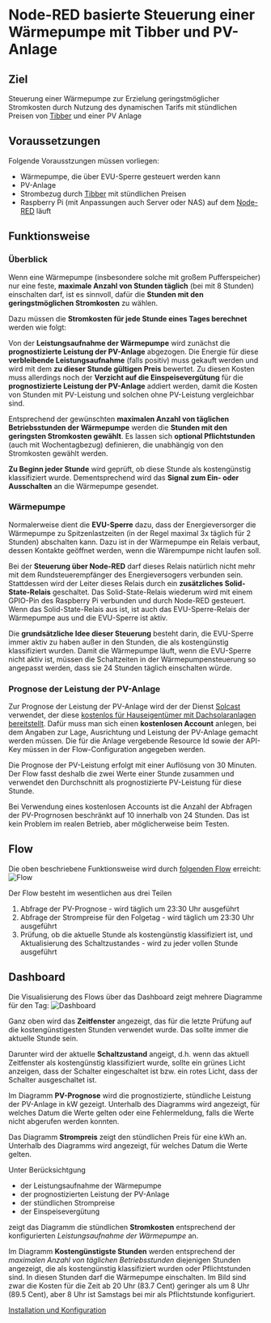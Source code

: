 # Node-RED basierte Steuerung einer Wärmepumpe mit Tibber und PV-Anlage
## Ziel
Steuerung einer Wärmepumpe zur Erzielung geringstmöglicher Stromkosten durch Nutzung des dynamischen Tarifs mit stündlichen Preisen von [Tibber](https://tibber.com/) und einer PV Anlage

## Voraussetzungen
Folgende Vorausstzungen müssen vorliegen:
- Wärmepumpe, die über EVU-Sperre gesteuert werden kann
- PV-Anlage
- Strombezug durch [Tibber](https://tibber.com/) mit stündlichen Preisen
- Raspberry Pi (mit Anpassungen auch  Server oder NAS) auf dem [Node-RED](https://nodered.org/) läuft

## Funktionsweise
### Überblick
Wenn eine Wärmepumpe (insbesondere solche mit großem Pufferspeicher) nur eine feste, **maximale Anzahl von Stunden täglich** (bei mit 8 Stunden) einschalten darf, ist es sinnvoll, dafür die **Stunden mit den geringstmöglichen Stromkosten** zu wählen.

Dazu müssen die **Stromkosten für jede Stunde eines Tages berechnet** werden wie folgt:

Von der **Leistungsaufnahme der Wärmepumpe** wird zunächst die **prognostizierte Leistung der PV-Anlage** abgezogen. Die Energie für diese **verbleibende Leistungsaufnahme** (falls positiv) muss gekauft werden und wird mit dem **zu dieser Stunde gültigen Preis** bewertet. Zu diesen Kosten muss allerdings noch der **Verzicht auf die Einspeisevergütung** für die **prognostizierte Leistung der PV-Anlage** addiert werden, damit die Kosten von Stunden mit PV-Leistung und solchen ohne PV-Leistung vergleichbar sind.

Entsprechend der gewünschten **maximalen Anzahl von täglichen Betriebsstunden der Wärmepumpe** werden die **Stunden mit den geringsten Stromkosten gewählt**. Es lassen sich **optional Pflichtstunden** (auch mit Wochentagbezug) definieren, die unabhängig von den Stromkosten gewählt werden.

**Zu Beginn jeder Stunde** wird geprüft, ob diese Stunde als kostengünstig klassifiziert wurde. Dementsprechend wird das **Signal zum Ein- oder Ausschalten** an die Wärmepumpe gesendet.

### Wärmepumpe
Normalerweise dient die **EVU-Sperre** dazu, dass der Energieversorger die Wärmepumpe zu Spitzenlastzeiten (in der Regel maximal 3x täglich für 2 Stunden) abschalten kann. Dazu ist in der Wärmepumpe ein Relais verbaut, dessen Kontakte geöffnet werden, wenn die Wärempumpe nicht laufen soll.

Bei der **Steuerung über Node-RED** darf dieses Relais natürlich nicht mehr mit dem Rundsteuerempfänger des Energieversogers verbunden sein. Stattdessen wird der Leiter dieses Relais durch ein **zusätzliches Solid-State-Relais** geschaltet. Das Solid-State-Relais wiederum wird mit einem GPIO-Pin des Raspberry Pi verbunden und durch Node-RED gesteuert. Wenn das Solid-State-Relais aus ist, ist auch das EVU-Sperre-Relais der Wärmepumpe aus und die EVU-Sperre ist aktiv.

Die **grundsätzliche Idee dieser Steuerung** besteht darin, die EVU-Sperre immer aktiv zu haben außer in den Stunden, die als kostengünstig klassifiziert wurden. Damit die Wärmepumpe läuft, wenn die EVU-Sperre nicht aktiv ist, müssen die Schaltzeiten in der Wärmepumpensteuerung so angepasst werden, dass sie 24 Stunden täglich einschalten würde.

### Prognose der Leistung der PV-Anlage
Zur Prognose der Leistung der PV-Anlage wird der der Dienst [Solcast](https://solcast.com/) verwendet, der diese [kostenlos für Hauseigentümer mit Dachsolaranlagen bereitstellt](https://solcast.com/free-rooftop-solar-forecasting). Dafür muss man sich einen **kostenlosen Account** anlegen, bei dem Angaben zur  Lage, Ausrichtung und Leistung der PV-Anlage gemacht werden müssen. Die für die Anlage vergebende Resource Id sowie der API-Key müssen in der Flow-Configuration angegeben werden.

Die Prognose der PV-Leistung erfolgt mit einer Auflösung von 30 Minuten. Der Flow fasst deshalb die zwei Werte einer Stunde zusammen und verwendet den Durchschnitt als prognostizierte PV-Leistung für diese Stunde.

Bei Verwendung eines kostenlosen Accounts ist die Anzahl der Abfragen der PV-Progrnosen beschränkt auf 10 innerhalb von 24 Stunden. Das ist kein Problem im realen Betrieb, aber möglicherweise beim Testen.

## Flow
Die oben beschriebene Funktionsweise wird durch [folgenden Flow](flow.json) erreicht: 
![Flow](flow.png)

Der Flow besteht im wesentlichen aus drei Teilen
1. Abfrage der PV-Prognose - wird täglich um 23:30 Uhr ausgeführt
1. Abfrage der Strompreise für den Folgetag - wird täglich um 23:30 Uhr ausgeführt
1. Prüfung, ob die aktuelle Stunde als kostengünstig klassifiziert ist, und Aktualisierung des Schaltzustandes - wird zu jeder vollen Stunde ausgeführt

## Dashboard
Die Visualisierung des Flows über das Dashboard zeigt mehrere Diagramme für den Tag:
![Dashboard](dashboard.png)

Ganz oben wird das **Zeitfenster** angezeigt, das für die letzte Prüfung auf die kostengünstigesten Stunden verwendet wurde. Das sollte immer die aktuelle Stunde sein. 

Darunter wird der aktuelle **Schaltzustand** angeigt, d.h. wenn das aktuell Zeitfenster als kostengünstig klassifiziert wurde, sollte ein grünes Licht anzeigen, dass der Schalter eingeschaltet ist bzw. ein rotes Licht, dass der Schalter ausgeschaltet ist.

Im Diagramm **PV-Prognose** wird die prognostizierte, stündliche Leistung der PV-Anlage in kW gezeigt. Unterhalb des Diagramms wird angezeigt, für welches Datum die Werte gelten oder eine Fehlermeldung, falls die Werte nicht abgerufen werden konnten.

Das Diagramm **Strompreis** zeigt den stündlichen Preis für eine kWh an. Unterhalb des Diagramms wird angezeigt, für welches Datum die Werte gelten.

Unter Berücksichtgung 
- der Leistungsaufnahme der Wärmepumpe
- der prognostizierten Leistung der PV-Anlage
- der stündlichen Strompreise
- der Einspeisevergütung

zeigt das Diagramm die stündlichen **Stromkosten** entsprechend der konfigurierten *Leistungsaufnahme der Wärmepumpe* an.

Im Diagramm **Kostengünstigste Stunden** werden entsprechend der *maximalen Anzahl von täglichen Betriebsstunden* diejenigen Stunden angezeigt, die als kostengünstig klassifiziert wurden oder Pflichtstunden sind. In diesen Stunden darf die Wärmepumpe einschalten. Im Bild sind zwar die Kosten für die Zeit ab 20 Uhr (83.7 Cent) geringer als um 8 Uhr (89.5 Cent), aber 8 Uhr ist Samstags bei mir als Pflichtstunde konfiguriert.

[Installation und Konfiguration](installation.md)
